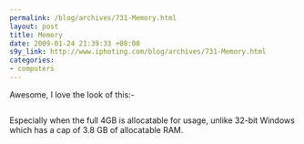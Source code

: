 ```yaml
--- 
permalink: /blog/archives/731-Memory.html
layout: post
title: Memory
date: 2009-01-24 21:39:33 +08:00
s9y_link: http://www.iphoting.com/blog/archives/731-Memory.html
categories: 
- computers
---
```

<p class="break"><p>Awesome, I love the look of this:-</p><p class="break"><img src="http://iphoting.iphoting.com/upload/Memory_Usage-20090124-213816.png" alt="" /></p><p class="break">Especially when the full 4GB is allocatable for usage, unlike 32-bit Windows which has a cap of 3.8 GB of allocatable RAM.</p></p>
